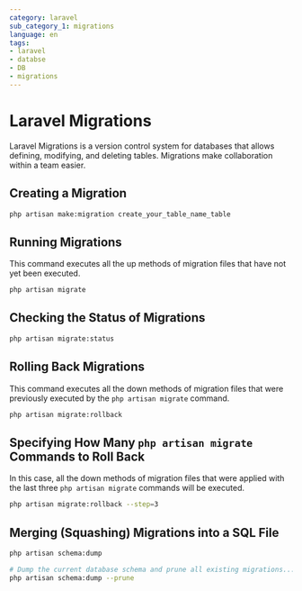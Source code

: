 ```yaml
---
category: laravel
sub_category_1: migrations
language: en
tags:
- laravel
- databse
- DB
- migrations
---
```

# Laravel Migrations

Laravel Migrations is a version control system for databases that allows defining, modifying, and deleting tables. Migrations make collaboration within a team easier.

## Creating a Migration

```bash
php artisan make:migration create_your_table_name_table
```

## Running Migrations

This command executes all the up methods of migration files that have not yet been executed.

```bash
php artisan migrate
```

## Checking the Status of Migrations

```bash
php artisan migrate:status
```

## Rolling Back Migrations

This command executes all the down methods of migration files that were previously executed by the `php artisan migrate` command.

```bash
php artisan migrate:rollback
```

## Specifying How Many `php artisan migrate` Commands to Roll Back

In this case, all the down methods of migration files that were applied with the last three `php artisan migrate` commands will be executed.

```bash
php artisan migrate:rollback --step=3
```

## Merging (Squashing) Migrations into a SQL File

```bash
php artisan schema:dump

# Dump the current database schema and prune all existing migrations...
php artisan schema:dump --prune
```
